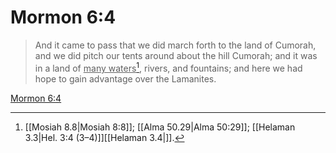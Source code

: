 # Mormon 6:4

> And it came to pass that we did march forth to the land of Cumorah, and we did pitch our tents around about the hill Cumorah; and it was in a land of <u>many waters</u>[^a], rivers, and fountains; and here we had hope to gain advantage over the Lamanites.

[Mormon 6:4](https://www.churchofjesuschrist.org/study/scriptures/bofm/morm/6?lang=eng&id=p4#p4)


[^a]: [[Mosiah 8.8|Mosiah 8:8]]; [[Alma 50.29|Alma 50:29]]; [[Helaman 3.3|Hel. 3:4 (3–4)]][[Helaman 3.4|]].  
